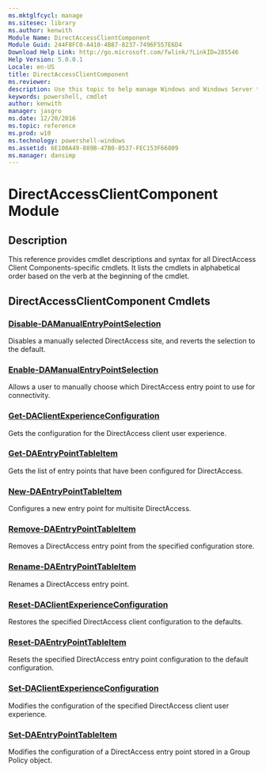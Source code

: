 ```yaml
---
ms.mktglfcycl: manage
ms.sitesec: library
ms.author: kenwith
Module Name: DirectAccessClientComponent
Module Guid: 244F8FC0-A410-4B87-8237-7496F557E6D4
Download Help Link: http://go.microsoft.com/fwlink/?LinkID=285546
Help Version: 5.0.0.1
Locale: en-US
title: DirectAccessClientComponent
ms.reviewer:
description: Use this topic to help manage Windows and Windows Server technologies with Windows PowerShell.
keywords: powershell, cmdlet
author: kenwith
manager: jasgro
ms.date: 12/20/2016
ms.topic: reference
ms.prod: w10
ms.technology: powershell-windows
ms.assetid: 6E108A49-889B-47B0-8537-FEC153F66809
ms.manager: dansimp
---
```


# DirectAccessClientComponent Module
## Description
This reference provides cmdlet descriptions and syntax for all DirectAccess Client Components-specific cmdlets. 
It lists the cmdlets in alphabetical order based on the verb at the beginning of the cmdlet.

## DirectAccessClientComponent Cmdlets
### [Disable-DAManualEntryPointSelection](./Disable-DAManualEntryPointSelection.md)
Disables a manually selected DirectAccess site, and reverts the selection to the default.

### [Enable-DAManualEntryPointSelection](./Enable-DAManualEntryPointSelection.md)
Allows a user to manually choose which DirectAccess entry point to use for connectivity.

### [Get-DAClientExperienceConfiguration](./Get-DAClientExperienceConfiguration.md)
Gets the configuration for the DirectAccess client user experience.

### [Get-DAEntryPointTableItem](./Get-DAEntryPointTableItem.md)
Gets the list of entry points that have been configured for DirectAccess.

### [New-DAEntryPointTableItem](./New-DAEntryPointTableItem.md)
Configures a new entry point for multisite DirectAccess.

### [Remove-DAEntryPointTableItem](./Remove-DAEntryPointTableItem.md)
Removes a DirectAccess entry point from the specified configuration store.

### [Rename-DAEntryPointTableItem](./Rename-DAEntryPointTableItem.md)
Renames a DirectAccess entry point.

### [Reset-DAClientExperienceConfiguration](./Reset-DAClientExperienceConfiguration.md)
Restores the specified DirectAccess client configuration to the defaults.

### [Reset-DAEntryPointTableItem](./Reset-DAEntryPointTableItem.md)
Resets the specified DirectAccess entry point configuration to the default configuration.

### [Set-DAClientExperienceConfiguration](./Set-DAClientExperienceConfiguration.md)
Modifies the configuration of the specified DirectAccess client user experience.

### [Set-DAEntryPointTableItem](./Set-DAEntryPointTableItem.md)
Modifies the configuration of a DirectAccess entry point stored in a Group Policy object.


